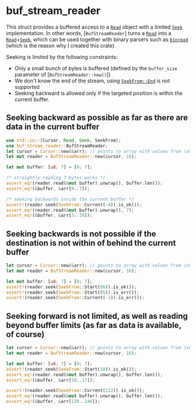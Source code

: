 # buf_stream_reader

This struct provides a buffered access to a [`Read`](std::io::Read) object
with a limited [`Seek`](std::io::Seek) implementation. In other words, [`BufStreamReader`] turns a
[`Read`](std::io::Read) into a [`Read`](std::io::Read)+[`Seek`](std::io::Seek), which can be used
together with binary parsers such as [`binread`](https://crates.io/crates/binread)
(which is the reason why I created this crate).

Seeking is limited by the following constraints:

 - Only a small bunch of bytes is buffered (defined by the `buffer_size` parameter of [`BufStreamReader::new()`])
 - We don't know the end of the stream, using [`SeekFrom::End`](std::io::SeekFrom::End) is not supported
 - Seeking backward is allowed only if the targeted position is within the current buffer.

## Seeking backward as possible as far as there are data in the current buffer
```rust
use std::io::{Cursor, Read, Seek, SeekFrom};
use buf_stream_reader::BufStreamReader;
let cursor = Cursor::new(&arr); // points to array with values from \x00 .. \xff
let mut reader = BufStreamReader::new(cursor, 16);

let mut buffer: [u8; 7] = [0; 7];

/* straightly reading 7 bytes works */
assert_eq!(reader.read(&mut buffer).unwrap(), buffer.len());
assert_eq!(&buffer, &arr[0..7]);

/* seeking backwards inside the current buffer */
assert!(reader.seek(SeekFrom::Current(-4)).is_ok());
assert_eq!(reader.read(&mut buffer).unwrap(), 7);
assert_eq!(&buffer, &arr[3..10]);
```

## Seeking backwards is not possible if the destination is not within of behind the current buffer
```rust
let cursor = Cursor::new(&arr); // points to array with values from \x00 .. \xff
let mut reader = BufStreamReader::new(cursor, 16);

let mut buffer: [u8; 7] = [0; 7];
assert!(reader.seek(SeekFrom::Start(96)).is_ok());
assert!(reader.seek(SeekFrom::Start(95)).is_err());
assert!(reader.seek(SeekFrom::Current(-1)).is_err());
```

## Seeking forward is not limited, as well as reading beyond buffer limits (as far as data is available, of course)
```rust
let cursor = Cursor::new(&arr); // points to array with values from \x00 .. \xff
let mut reader = BufStreamReader::new(cursor, 16);

let mut buffer: [u8; 7] = [0; 7];
assert!(reader.seek(SeekFrom::Start(10)).is_ok());
assert_eq!(reader.read(&mut buffer).unwrap(), buffer.len());
assert_eq!(&buffer, &arr[10..17]);

assert!(reader.seek(SeekFrom::Current(122)).is_ok());
assert_eq!(reader.read(&mut buffer).unwrap(), buffer.len());
assert_eq!(&buffer, &arr[139..146]);
```
